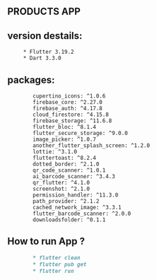 ## PRODUCTS APP

   ## version destails:
         * Flutter 3.19.2
         * Dart 3.3.0

         
 ## packages:
            cupertino_icons: ^1.0.6
            firebase_core: ^2.27.0
            firebase_auth: ^4.17.8
            cloud_firestore: ^4.15.8
            firebase_storage: ^11.6.8
            flutter_bloc: ^8.1.4
            flutter_secure_storage: ^9.0.0
            image_picker: ^1.0.7
            another_flutter_splash_screen: ^1.2.0
            lottie: ^3.1.0
            fluttertoast: ^8.2.4
            dotted_border: ^2.1.0
            qr_code_scanner: ^1.0.1
            ai_barcode_scanner: ^3.4.3
            qr_flutter: ^4.1.0
            screenshot: ^2.1.0
            permission_handler: ^11.3.0
            path_provider: ^2.1.2
            cached_network_image: ^3.3.1
            flutter_barcode_scanner: ^2.0.0
            downloadsfolder: ^0.1.1

  ## How to run App ?
```markdown
        * flutter clean
        * flutter pub get
        * flutter run
```


        
